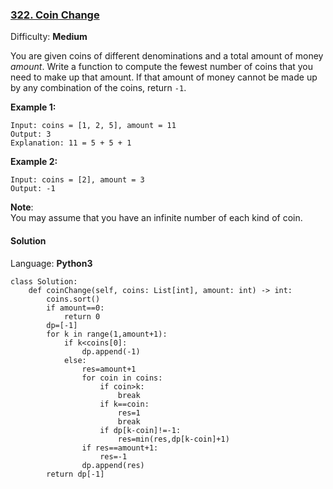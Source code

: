 ### [322\. Coin Change](https://leetcode.com/problems/coin-change/)

Difficulty: **Medium**


You are given coins of different denominations and a total amount of money _amount_. Write a function to compute the fewest number of coins that you need to make up that amount. If that amount of money cannot be made up by any combination of the coins, return `-1`.

**Example 1:**

```
Input: coins = [1, 2, 5], amount = 11
Output: 3 
Explanation: 11 = 5 + 5 + 1
```

**Example 2:**

```
Input: coins = [2], amount = 3
Output: -1
```

**Note**:  
You may assume that you have an infinite number of each kind of coin.


#### Solution

Language: **Python3**

```python3
class Solution:
    def coinChange(self, coins: List[int], amount: int) -> int:
        coins.sort()
        if amount==0:
            return 0
        dp=[-1]
        for k in range(1,amount+1):
            if k<coins[0]:
                dp.append(-1)
            else:
                res=amount+1
                for coin in coins:
                    if coin>k:
                        break
                    if k==coin:
                        res=1
                        break
                    if dp[k-coin]!=-1:
                        res=min(res,dp[k-coin]+1)
                if res==amount+1:
                    res=-1
                dp.append(res)
        return dp[-1]
                
```
